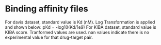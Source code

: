 # Binding affinity files
For davis dataset, standard value is Kd (nM). Log Transformation is applied and shown below:
pKd = -log10(Kd/1e9)
For KIBA dataset, standard value is KIBA score. Tranformed values are used.
nan values indicate there is no experimental value for that drug-target pair.
